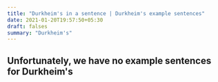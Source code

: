 ```yaml
---
title: "Durkheim's in a sentence | Durkheim's example sentences"
date: 2021-01-20T19:57:50+05:30
draft: falses
summary: "Durkheim's"
---
```

## Unfortunately, we have no example sentences for Durkheim's                 
